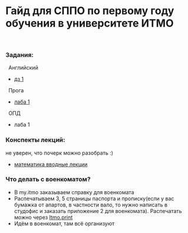 # Гайд для СППО по первому году обучения в университете ИТМО
<br />

### Задания:<br />

&nbsp; Английский<br />

- [дз 1](https://github.com/frizyyu/first_year_in_ITMO/files/12570159/English.hw.1.pdf)<br />

&nbsp; Прога<br />

- [лаба 1](https://github.com/frizyyu/lab1_prog)<br />

&nbsp; ОПД<br />

- лаба 1<br />

### Конспекты лекций:<br />

не уверен, что почерк можно разобрать :)

- [математика вводные лекции]()
### Что делать с военкоматом?<br />

- В my.itmo заказываем справку для военкомата<br />
- Распечатываем 3, 5 страницы паспорта и прописку(если у вас бумажка от апартов, в частности вало, то нужно написать в студофис и заказать приложение 2 для военкомата). Распечатать можно через [Itmo.print](https://t.me/ITMO_print_bot)
- Идём в военкомат, там всё организуют
